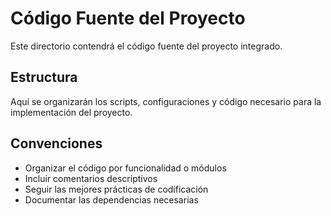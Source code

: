 # Código Fuente del Proyecto

Este directorio contendrá el código fuente del proyecto integrado.

## Estructura

Aquí se organizarán los scripts, configuraciones y código necesario para la implementación del proyecto.

## Convenciones

- Organizar el código por funcionalidad o módulos
- Incluir comentarios descriptivos
- Seguir las mejores prácticas de codificación
- Documentar las dependencias necesarias
